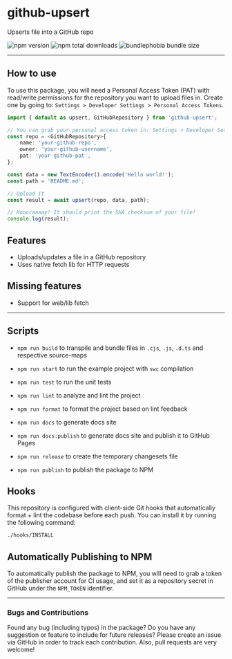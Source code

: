 # github-upsert

Upserts file into a GitHub repo

![npm version](https://badgen.net/npm/v/github-upsert) ![npm total downloads](https://badgen.net/npm/dt/github-upsert) ![bundlephobia bundle size](https://badgen.net/bundlephobia/min/github-upsert)

---

## How to use

To use this package, you will need a Personal Access Token (PAT) with read/write permissions for the repository you want to upload files in. Create one by going to: `Settings > Developer Settings > Personal Access Tokens`.

```typescript
import { default as upsert, GitHubRepository } from 'github-upsert';

// You can grab your personal access token in: Settings > Developer Settings > Personal Access Tokens
const repo = <GitHubRepository>{
    name: 'your-github-repo',
    owner: 'your-github-username',
    pat: 'your-github-pat',
};

const data = new TextEncoder().encode('Hello world!');
const path = 'README.md';

// Upload it
const result = await upsert(repo, data, path);

// Hoooraaaay! It should print the SHA checksum of your file!
console.log(result);
```

## Features

- Uploads/updates a file in a GitHub repository
- Uses native fetch lib for HTTP requests

## Missing features

- Support for web/lib fetch

---

## Scripts

- `npm run build` to transpile and bundle files in `.cjs`, `.js`, `.d.ts` and respective source-maps
- `npm run start` to run the example project with `swc` compilation

- `npm run test` to run the unit tests
- `npm run lint` to analyze and lint the project
- `npm run format` to format the project based on lint feedback

- `npm run docs` to generate docs site
- `npm run docs:publish` to generate docs site and publish it to GitHub Pages

- `npm run release` to create the temporary changesets file
- `npm run publish` to publish the package to NPM

## Hooks

This repository is configured with client-side Git hooks that automatically format + lint the codebase before each push. You can install it by running the following command:

```bash
./hooks/INSTALL
```

## Automatically Publishing to NPM

To automatically publish the package to NPM, you will need to grab a token of the publisher account for CI usage, and set it as a repository secret in GitHub under the `NPM_TOKEN` identifier.

---

### Bugs and Contributions

Found any bug (including typos) in the package? Do you have any suggestion
or feature to include for future releases? Please create an issue via
GitHub in order to track each contribution. Also, pull requests are very
welcome!
